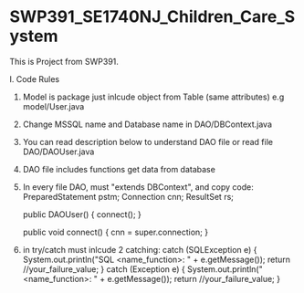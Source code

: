 # SWP391_SE1740NJ_Children_Care_System

This is Project from SWP391.

I. Code Rules
1. Model is package just inlcude object from Table (same attributes) e.g model/User.java
3. Change MSSQL name and Database name in DAO/DBContext.java
4. You can read description below to understand DAO file or read file DAO/DAOUser.java
5. DAO file includes functions get data from database
6. In every file DAO, must "extends DBContext", and copy code:
    PreparedStatement pstm;
    Connection cnn;
    ResultSet rs;

    public DAOUser() {
        connect();
    }

    public void connect() {
        cnn = super.connection;
    }
7. in try/catch must inlcude 2 catching:
        catch (SQLException e) {
            System.out.println("SQL <name_function>: " + e.getMessage());
            return //your_failure_value;
        } catch (Exception e) {
            System.out.println("<name_function>: " + e.getMessage());
            return //your_failure_value;
        }
